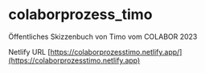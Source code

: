 # colaborprozess_timo
Öffentliches Skizzenbuch von Timo vom COLABOR 2023

Netlify URL
[https://colaborprozesstimo.netlify.app/](https://colaborprozesstimo.netlify.app)
